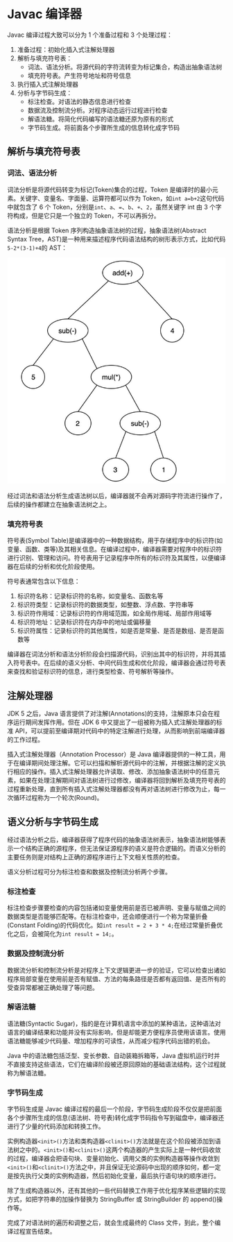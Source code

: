 # Javac 编译器

Javac 编译过程大致可以分为 1 个准备过程和 3 个处理过程：

1. 准备过程：初始化插入式注解处理器
2. 解析与填充符号表：
   - 词法、语法分析。将源代码的字符流转变为标记集合，构造出抽象语法树
   - 填充符号表。产生符号地址和符号信息
3. 执行插入式注解处理器
4. 分析与字节码生成：
   - 标注检查。对语法的静态信息进行检查
   - 数据流及控制流分析。对程序动态运行过程进行检查
   - 解语法糖。将简化代码编写的语法糖还原为原有的形式
   - 字节码生成。将前面各个步骤所生成的信息转化成字节码

## 解析与填充符号表

### 词法、语法分析

词法分析是将源代码转变为标记(Token)集合的过程，Token 是编译时的最小元素。关键字、变量名、字面量、运算符都可以作为 Token，如`int a=b+2`这句代码中就包含了 6 个 Token，分别是`int`、`a`、`=`、`b`、`+`、`2`，虽然关键字 int 由 3 个字符构成，但是它只是一个独立的 Token，不可以再拆分。

语法分析是根据 Token 序列构造抽象语法树的过程，抽象语法树(Abstract Syntax Tree，AST)是一种用来描述程序代码语法结构的树形表示方式，比如代码`5-2*(3-1)+4`的 AST：

![](../img/ast.jpg)

经过词法和语法分析生成语法树以后，编译器就不会再对源码字符流进行操作了，后续的操作都建立在抽象语法树之上。

### 填充符号表

符号表(Symbol Table)是编译器中的一种数据结构，用于存储程序中的标识符(如变量、函数、类等)及其相关信息。在编译过程中，编译器需要对程序中的标识符进行识别、管理和访问。符号表用于记录程序中所有的标识符及其属性，以便编译器在后续的分析和优化阶段使用。

符号表通常包含以下信息：

1. 标识符名称：记录标识符的名称，如变量名、函数名等
2. 标识符类型：记录标识符的数据类型，如整数、浮点数、字符串等
3. 标识符作用域：记录标识符的作用域范围，如全局作用域、局部作用域等
4. 标识符地址：记录标识符在内存中的地址或偏移量
5. 标识符属性：记录标识符的其他属性，如是否是常量、是否是数组、是否是函数等

编译器在词法分析和语法分析阶段会扫描源代码，识别出其中的标识符，并将其插入符号表中。在后续的语义分析、中间代码生成和优化阶段，编译器会通过符号表来查找和验证标识符的信息，进行类型检查、符号解析等操作。

## 注解处理器

JDK 5 之后，Java 语言提供了对注解(Annotations)的支持，注解原本只会在程序运行期间发挥作用。但在 JDK 6 中又提出了一组被称为插入式注解处理器的标准 API，可以提前至编译期对代码中的特定注解进行处理，从而影响到前端编译器的工作过程。

插入式注解处理器（Annotation Processor）是 Java 编译器提供的一种工具，用于在编译期间处理注解。它可以扫描和解析源代码中的注解，并根据注解的定义执行相应的操作。插入式注解处理器允许读取、修改、添加抽象语法树中的任意元素，如果在处理注解期间对语法树进行过修改，编译器将回到解析及填充符号表的过程重新处理，直到所有插入式注解处理器都没有再对语法树进行修改为止，每一次循环过程称为一个轮次(Round)。

## 语义分析与字节码生成

经过语法分析之后，编译器获得了程序代码的抽象语法树表示，抽象语法树能够表示一个结构正确的源程序，但无法保证源程序的语义是符合逻辑的。而语义分析的主要任务则是对结构上正确的源程序进行上下文相关性质的检查。

语义分析过程可分为标注检查和数据及控制流分析两个步骤。

### 标注检查

标注检查步骤要检查的内容包括诸如变量使用前是否已被声明、变量与赋值之间的数据类型是否能够匹配等。在标注检查中，还会顺便进行一个称为常量折叠(Constant Folding)的代码优化。如`int result = 2 + 3 * 4;`在经过常量折叠优化之后，会被简化为`int result = 14;`。

### 数据及控制流分析

数据流分析和控制流分析是对程序上下文逻辑更进一步的验证，它可以检查出诸如程序局部变量在使用前是否有赋值、方法的每条路径是否都有返回值、是否所有的受查异常都被正确处理了等问题。

### 解语法糖

语法糖(Syntactic Sugar)，指的是在计算机语言中添加的某种语法，这种语法对语言的编译结果和功能并没有实际影响，但是却能更方便程序员使用该语言。使用语法糖能够减少代码量、增加程序的可读性，从而减少程序代码出错的机会。

Java 中的语法糖包括泛型、变长参数、自动装箱拆箱等，Java 虚拟机运行时并不直接支持这些语法，它们在编译阶段被还原回原始的基础语法结构，这个过程就称为解语法糖。

### 字节码生成

字节码生成是 Javac 编译过程的最后一个阶段，字节码生成阶段不仅仅是把前面各个步骤所生成的信息(语法树、符号表)转化成字节码指令写到磁盘中，编译器还进行了少量的代码添加和转换工作。

实例构造器`<init>()`方法和类构造器`<clinit>()`方法就是在这个阶段被添加到语法树之中的。`<init>()`和`<clinit>()`这两个构造器的产生实际上是一种代码收敛的过程，编译器会把语句块、变量初始化、调用父类的实例构造器等操作收敛到`<init>()`和`<clinit>()`方法之中，并且保证无论源码中出现的顺序如何，都一定是按先执行父类的实例构造器，然后初始化变量，最后执行语句块的顺序进行。

除了生成构造器以外，还有其他的一些代码替换工作用于优化程序某些逻辑的实现方式，如把字符串的加操作替换为 StringBuffer 或 StringBuilder 的 append()操作等。

完成了对语法树的遍历和调整之后，就会生成最终的 Class 文件，到此，整个编译过程宣告结束。

